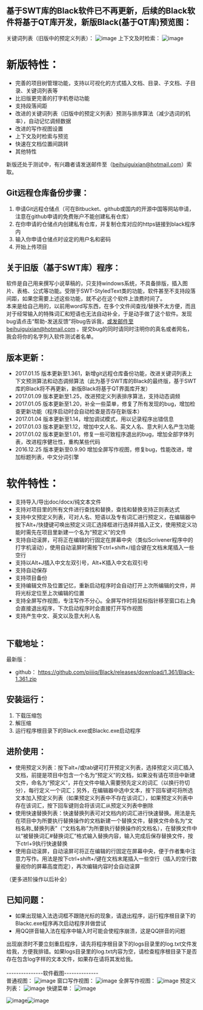 基于SWT库的Black软件已不再更新，后续的Black软件将基于QT库开发，新版Black(基于QT库)预览图：<br>
------------
关键词列表（旧版中的预定义列表）：
![image](https://github.com/piiiiq/Black/blob/master/images/blackQT.PNG)
上下文及时检索：
![image](https://github.com/piiiiq/Black/blob/master/images/blackQTKeywords.PNG)

新版特性：<br>
=======
* 完善的项目树管理功能，支持以可视化的方式插入文档、目录、子文档、子目录、关键词列表等
* 比旧版更完善的打字机卷动功能
* 支持段落间距
* 改进的关键词列表（旧版中的预定义列表）预测与排序算法（减少选词的机率），自动记忆调频数据
* 改进的写作视图设置
* 上下文及时检索与预览
* 快速在文档位置间跳转
* 其他特性

新版还处于测试中，有兴趣者请发送邮件至（beihuiguixian@hotmail.com）索取。

Git远程仓库备份步骤：<br>
------
1. 申请Git远程仓储点（可在Bitbucket、github或国内的开源中国等网站申请，注意在github申请的免费账户不能创建私有仓库）
2. 在你申请的仓储点内创建私有仓库，并复制仓库对应的https链接到black程序内
3. 输入你申请仓储点时设定的用户名和密码
4. 开始上传项目

关于旧版（基于SWT库）程序：<br>
--------------
软件是自己用来撰写小说草稿的，只支持windows系统，不具备排版，插入图片、表格、公式等功能。受限于SWT-StyledText类的功能，软件甚至不支持段落间距，如果您需要上述这些功能，就不必在这个软件上浪费时间了。<br>
本来是给自己用的，以前用word写东西，在多个文件间查找/替换不太方便，而且对于经常输入的特殊词汇和短语也无法自动补全，于是动手做了这个软件。发现bug请点击“帮助-发送反馈”将bug告诉我，或发邮件至beihuiguixian@hotmail.com 。提交bug的同时请同时注明你的真名或者网名，我会将你的名字列入软件测试者名单。<br>

版本更新：<br>
-------------
* 2017.01.15 版本更新至1.361，新增git远程仓库备份功能，改进关键词列表上下文预测算法和动态调频算法（此为基于SWT库的Black的最终版，基于SWT库的Black将不再更新，新版Black将基于QT界面库开发）
* 2017.01.09 版本更新至1.25，改进预定义列表排序算法，支持动态调频
* 2017.01.05 版本更新至1.20，补全一些菜单，修复了所有发现的bug，增加检查更新功能（程序启动时会自动检查是否存在新版本）
* 2017.01.04 版本更新至1.14，增加调试模式，用以记录程序出错信息
* 2017.01.03 版本更新至1.12，增加中文人名、英文人名、意大利人名产生功能
* 2017.01.02 版本更新至1.01，修复一些可致程序退出的bug，增加全部字体列表，改进程序健壮性，重构某些代码
* 2016.12.25 版本更新至0.9.90 增加全屏写作视图，修复bug，性能改进，增加标题列表，中文分词引擎

软件特性：<br>
=======
* 支持导入/导出doc/docx/纯文本文件
* 支持对项目里的所有文件进行查找和替换，查找和替换支持正则表达式<br>
* 支持中文预定义列表，可对人名、短语以及专有词汇进行预定义，在编辑器中按下Alt+/快捷键可唤出预定义词汇选择框进行选择并插入正文，使用预定义功能时需先在项目里新建一个名为“预定义”的文件<br>
* 支持自动滚屏，可将正在编辑的行固定在屏幕中央（类似Scrivener程序中的打字机滚动），使用自动滚屏时需按下ctrl+shift+/组合键在文档末尾插入一些空行<br>
* 支持以Alt+J插入中文左双引号，Alt+K插入中文右双引号<br>
* 支持自动保存<br>
* 支持项目备份<br>
* 支持编辑文件及位置记忆，重新启动程序时会自动打开上次所编辑的文件，并将光标定位至上次编辑的位置<br>
* 支持全屏写作视图，专注写作不分心。全屏写作时将鼠标指针移至窗口右上角会直接退出程序，下次启动程序时会直接打开写作视图<br>
* 支持产生中文、英文以及意大利人名<br><br>


下载地址：<br>
------------------------
最新版：
* github： https://github.com/piiiiq/Black/releases/download/1.361/Black-1.361.zip

安装运行：<br>
--------------------
1. 下载压缩包
2. 解压缩
3. 运行程序根目录下的Black.exe或Blackc.exe启动程序

进阶使用：<br>
------------------
* 使用预定义列表：按下alt+/或tab键可打开预定义列表，选择预定义词汇插入文档，前提是项目中包含一个名为“预定义”的文档，如果没有请在项目中新建文件，命名为“预定义”，并在文件中输入需要预先定义的词汇（以换行符切分），每行定义一个词汇；另外，在编辑器中选中文本，按下回车键可将所选文本加入预定义列表（如果预定义列表中不存在该词汇），如果预定义列表中存在该词汇，按下回车键则会将该词汇从预定义列表中删除
* 使用快速替换列表：快速替换列表可对文档内的词汇进行快速替换。用法是先在项目中为所要执行替换操作的文档新建一个替换文件，替换文件命名为“文档名称\_替换列表”（“文档名称”为所要执行替换操作的文档名），在替换文件中以“被替换词汇#替换词汇”格式输入替换内容，输入完成后保存替换文件，按下ctrl+9执行快速替换
* 使用自动滚屏，自动滚屏可将正在编辑的行固定在屏幕中央，便于作者集中注意力写作。用法是按下ctrl+shift+/键在文档末尾插入一些空行（插入的空行数量视你的屏幕高度而定），再次编辑内容时会自动滚屏

（更多进阶操作以后补全）

已知问题：<br>
-------------
* 如果出现输入法选词框不跟随光标的现象，请退出程序，运行程序根目录下的Blackc.exe程序再次启动程序并做尝试<br>
* 用QQ拼音输入法在程序中输入时可能会使程序崩溃，这是QQ拼音的问题<br>

出现崩溃时不要立刻重启程序，请先将程序根目录下的logs目录里的log.txt文件发给我，方便我排错。如果logs目录里的log.txt内容为空，请检查程序根目录下是否存在包含log字样的文本文件，如果存在请将其发给我。<br>
<br>
---------------软件截图--------------<br>
普通视图：
![image](https://github.com/piiiiq/Black/blob/master/images/new.PNG)
窗口写作视图：
![image](https://github.com/piiiiq/Black/blob/master/images/11.png)
全屏写作视图：
![image](https://github.com/piiiiq/Black/blob/master/images/1.PNG)
预定义列表：
![image](https://github.com/piiiiq/Black/blob/master/images/2.PNG)
快键菜单：
![image](https://github.com/piiiiq/Black/blob/master/images/3.PNG)

![image](https://github.com/piiiiq/Black/blob/master/images/4.jpg)![image](https://github.com/piiiiq/Black/blob/master/images/5.jpg)
